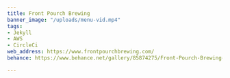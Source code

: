 ```yaml
---
title: Front Pourch Brewing
banner_image: "/uploads/menu-vid.mp4"
tags:
- Jekyll
- AWS
- CircleCi
web_address: https://www.frontpourchbrewing.com/
behance: https://www.behance.net/gallery/85874275/Front-Pourch-Brewing-Website

---
```

